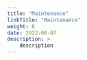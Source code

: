 ```yaml
---
title: "Maintenance"
linkTitle: "Maintenance"
weight: 6
date: 2022-06-07
description: >
    description
---
```

